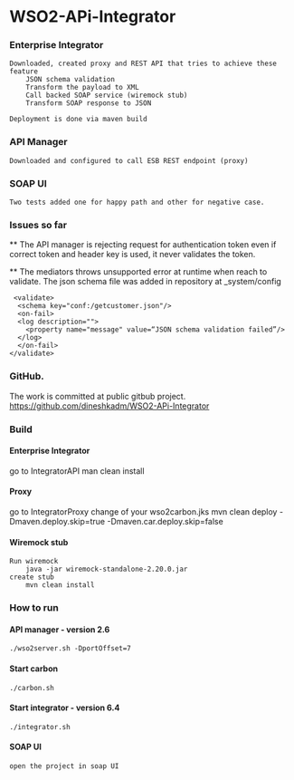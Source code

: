 # WSO2-APi-Integrator

### Enterprise Integrator
	Downloaded, created proxy and REST API that tries to achieve these feature 
		JSON schema validation
		Transform the payload to XML
		Call backed SOAP service (wiremock stub)
		Transform SOAP response to JSON

	Deployment is done via maven build
		
### API Manager
	Downloaded and configured to call ESB REST endpoint (proxy)
	

### SOAP UI
	Two tests added one for happy path and other for negative case.


### Issues so far
** The API manager is rejecting request for authentication token even if correct token and header key is used, it never validates the token.
	
** The mediators throws unsupported error at runtime when reach to validate. The json schema file was added in repository at _system/config

	 <validate>
      <schema key="conf:/getcustomer.json"/>
      <on-fail>
      <log description="">
        <property name="message" value=“JSON schema validation failed”/>
      </log>
      </on-fail>
    </validate>


### GitHub. 
  The work is committed at public gitbub project. https://github.com/dineshkadm/WSO2-APi-Integrator

### Build

#### Enterprise Integrator
  go to IntegratorAPI
	man clean install
 
#### Proxy
  go to IntegratorProxy
  change <trustStorePath> of your wso2carbon.jks
	mvn clean deploy -Dmaven.deploy.skip=true -Dmaven.car.deploy.skip=false	

#### Wiremock stub
	Run wiremock 
		java -jar wiremock-standalone-2.20.0.jar
	create stub
		mvn clean install
 
### How to run

#### API manager - version 2.6
	./wso2server.sh -DportOffset=7

#### Start carbon
	./carbon.sh 

#### Start integrator - version 6.4
	./integrator.sh 

#### SOAP UI
	open the project in soap UI
